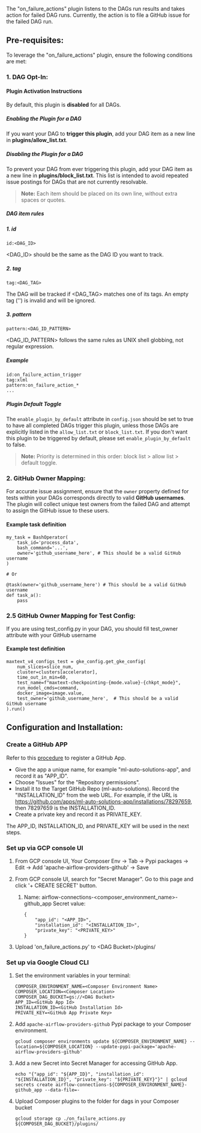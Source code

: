 The "on_failure_actions" plugin listens to the DAGs run results and takes action for failed DAG runs. Currently, the action is to file a GitHub issue for the failed DAG run.

## Pre-requisites:
To leverage the "on_failure_actions" plugin, ensure the following conditions are met:

### 1.  **DAG Opt-In:**
#### Plugin Activation Instructions

By default, this plugin is **disabled** for all DAGs.

##### Enabling the Plugin for a DAG

If you want your DAG to **trigger this plugin**, add your DAG item as a new line in **plugins/allow_list.txt**.

##### Disabling the Plugin for a DAG

To prevent your DAG from ever triggering this plugin, add your DAG item as a new line in **plugins/block_list.txt**. This list is intended to avoid repeated issue postings for DAGs that are not currently resolvable.

> **Note:** Each item should be placed on its own line, without extra spaces or quotes.
##### DAG item rules
##### 1. id
```
id:<DAG_ID>
```
<DAG_ID> should be the same as the DAG ID you want to track.
##### 2. tag
```
tag:<DAG_TAG> 
```
The DAG will be tracked if <DAG_TAG> matches one of its tags. An empty tag ('') is invalid and will be ignored.
##### 3. pattern
```
pattern:<DAG_ID_PATTERN>
```
<DAG_ID_PATTERN> follows the same rules as UNIX shell globbing, not regular expression.
##### Example
```
id:on_failure_action_trigger
tag:xlml
pattern:on_failure_action_*
...
```
##### Plugin Default Toggle
The `enable_plugin_by_default` attribute in `config.json` should be set to true to have all completed DAGs trigger this plugin, unless those DAGs are explicitly listed in the `allow_list.txt` or `block_list.txt`.
If you don't want this plugin to be triggered by default, please set `enable_plugin_by_default` to false.

> **Note:** Priority is determined in this order: block list > allow list > default toggle.

### 2.  **GitHub Owner Mapping:**
For accurate issue assignment, ensure that the `owner` property defined for tests within your DAGs corresponds directly to valid **GitHub usernames**. The plugin will collect unique test owners from the failed DAG and attempt to assign the GitHub issue to these users.

#### Example task definition
    my_task = BashOperator(
        task_id='process_data',
        bash_command='...',
        owner='github_username_here', # This should be a valid GitHub username
    )

    # Or

    @task(owner='github_username_here') # This should be a valid GitHub username
    def task_a():
        pass

### 2.5 **GitHub Owner Mapping for Test Config:**
If you are using test_config.py in your DAG, you should fill test_owner attribute with your GitHub username

#### Example test definition
    maxtext_v4_configs_test = gke_config.get_gke_config(
        num_slices=slice_num,
        cluster=clusters[accelerator],
        time_out_in_min=60,
        test_name=f"maxtext-checkpointing-{mode.value}-{chkpt_mode}",
        run_model_cmds=command,
        docker_image=image.value,
        test_owner='github_username_here',  # This should be a valid GitHub username
    ).run()

## Configuration and Installation:
### Create a GitHub APP
Refer to this [procedure](https://docs.github.com/en/apps/creating-github-apps/registering-a-github-app/registering-a-github-app) to register a GitHub App.

- Give the app a unique name, for example "ml-auto-solutions-app", and record it as "APP_ID". 
- Choose "Issues" for the "Repository permissions".
- Install it to the Target GitHub Repo (ml-auto-solutions). Record the "INSTALLATION_ID" from the web URL. For example, if the URL is https://github.com/apps/ml-auto-solutions-app/installations/78297659, then 78297659 is the INSTALLATION_ID.
- Create a private key and record it as PRIVATE_KEY.

The APP_ID, INSTALLATION_ID, and PRIVATE_KEY will be used in the next steps.

### Set up via GCP console UI
1. From GCP console UI, Your Composer Env -> Tab -> Pypi packages -> Edit -> Add 'apache-airflow-providers-github' -> Save

2. From GCP console UI, search for "Secret Manager". Go to this page and click '+ CREATE SECRET' button.
   1. Name: airflow-connections-<composer_environment_name>-github_app
      Secret value:
      ```  
      {
          "app_id": "<APP_ID>",
          "installation_id": "<INSTALLATION_ID>",
          "private_key": "<PRIVATE_KEY>"
      }
      ```

3. Upload 'on_failure_actions.py' to \<DAG Bucket\>/plugins/

### Set up via Google Cloud CLI
1. Set the environment variables in your terminal:
    ```
    COMPOSER_ENVIRONMENT_NAME=<Composer Environment Name>
    COMPOSER_LOCATION=<Composer Location>
    COMPOSER_DAG_BUCKET=gs://<DAG Bucket>
    APP_ID=<GitHub App Id>
    INSTALLATION_ID=<GitHub Installation Id>
    PRIVATE_KEY=<GitHub App Private Key>
    ```

2. Add `apache-airflow-providers-github` Pypi package to your Composer environment.
    ```
    gcloud composer environments update ${COMPOSER_ENVIRONMENT_NAME} --location=${COMPOSER_LOCATION} --update-pypi-package='apache-airflow-providers-github'
    ```

3. Add a new Secret into Secret Manager for accessing GitHub App.
    ```
    echo "{"app_id": "${APP_ID}", "installation_id": "${INSTALLATION_ID}", "private_key": "${PRIVATE_KEY}"}" | gcloud secrets create airflow-connections-${COMPOSER_ENVIRONMENT_NAME}-github_app --data-file=-
    ```

4. Upload Composer plugins to the folder for dags in your Composer bucket
    ```
    gcloud storage cp ./on_failure_actions.py ${COMPOSER_DAG_BUCKET}/plugins/
    ```


